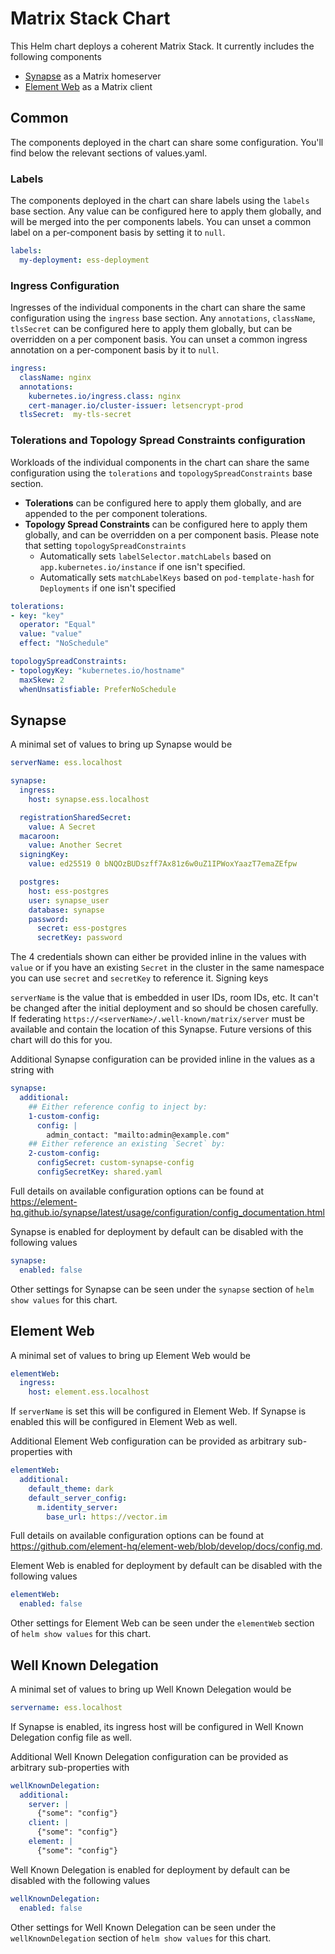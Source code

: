 <!--
Copyright 2024 New Vector Ltd

SPDX-License-Identifier: AGPL-3.0-only OR LicenseRef-Element-Commercial
-->

# Matrix Stack Chart

This Helm chart deploys a coherent Matrix Stack. It currently includes the following components
* [Synapse](https://github.com/element-hq/synapse) as a Matrix homeserver
* [Element Web](https://github.com/element-hq/element-web) as a Matrix client

## Common

The components deployed in the chart can share some configuration. You'll find below the relevant sections of values.yaml.

### Labels

The components deployed in the chart can share labels using the `labels` base section. Any value can be configured here to apply them globally, and will be merged into the per components labels. You can unset a common label on a per-component basis by setting it to `null`.

```yaml
labels:
  my-deployment: ess-deployment
```

### Ingress Configuration

Ingresses of the individual components in the chart can share the same configuration using the `ingress` base section.
Any `annotations`, `className`, `tlsSecret` can be configured here to apply them globally, but can be overridden on a per component basis. You can unset a common ingress annotation on a per-component basis by it to `null`.

```yaml
ingress:
  className: nginx
  annotations:
    kubernetes.io/ingress.class: nginx
    cert-manager.io/cluster-issuer: letsencrypt-prod
  tlsSecret:  my-tls-secret
```

### Tolerations and Topology Spread Constraints configuration

Workloads of the individual components in the chart can share the same configuration using the `tolerations` and `topologySpreadConstraints` base section.
 - **Tolerations** can be configured here to apply them globally, and are appended to the per component tolerations.
 - **Topology Spread Constraints** can be configured here to apply them globally, and can be overridden on a per component basis. Please note that setting `topologySpreadConstraints`
   - Automatically sets `labelSelector.matchLabels` based on `app.kubernetes.io/instance` if one isn't specified.
   - Automatically sets `matchLabelKeys` based on `pod-template-hash` for `Deployments` if one isn't specified

```yaml
tolerations:
- key: "key"
  operator: "Equal"
  value: "value"
  effect: "NoSchedule"

topologySpreadConstraints:
- topologyKey: "kubernetes.io/hostname"
  maxSkew: 2
  whenUnsatisfiable: PreferNoSchedule
```

## Synapse

A minimal set of values to bring up Synapse would be
```yaml
serverName: ess.localhost

synapse:
  ingress:
    host: synapse.ess.localhost

  registrationSharedSecret:
    value: A Secret
  macaroon:
    value: Another Secret
  signingKey:
    value: ed25519 0 bNQOzBUDszff7Ax81z6w0uZ1IPWoxYaazT7emaZEfpw

  postgres:
    host: ess-postgres
    user: synapse_user
    database: synapse
    password:
      secret: ess-postgres
      secretKey: password
```

The 4 credentials shown can either be provided inline in the values with `value` or if you
have an existing `Secret` in the cluster in the same namespace you can use `secret` and
`secretKey` to reference it. Signing keys 

`serverName` is the value that is embedded in user IDs, room IDs, etc. It can't be changed
after the initial deployment and so should be chosen carefully. If federating
`https://<serverName>/.well-known/matrix/server` must be available and contain the
location of this Synapse. Future versions of this chart will do this for you.

Additional Synapse configuration can be provided inline in the values as a string with
```yaml
synapse:
  additional:
    ## Either reference config to inject by:
    1-custom-config:
      config: |
        admin_contact: "mailto:admin@example.com"
    ## Either reference an existing `Secret` by:
    2-custom-config:
      configSecret: custom-synapse-config
      configSecretKey: shared.yaml
```

Full details on available configuration options can be found at
https://element-hq.github.io/synapse/latest/usage/configuration/config_documentation.html

Synapse is enabled for deployment by default can be disabled with the following values
```yaml
synapse:
  enabled: false
```

Other settings for Synapse can be seen under the `synapse` section of
`helm show values` for this chart.

## Element Web

A minimal set of values to bring up Element Web would be
```yaml
elementWeb:
  ingress:
    host: element.ess.localhost
```

If `serverName` is set this will be configured in Element Web. If Synapse is enabled
this will be configured in Element Web as well.

Additional Element Web configuration can be provided as arbitrary sub-properties with
```yaml
elementWeb:
  additional:
    default_theme: dark
    default_server_config:
      m.identity_server:
        base_url: https://vector.im
```
Full details on available configuration options can be found at
https://github.com/element-hq/element-web/blob/develop/docs/config.md.

Element Web is enabled for deployment by default can be disabled with the following values
```yaml
elementWeb:
  enabled: false
```

Other settings for Element Web can be seen under the `elementWeb` section of
`helm show values` for this chart.

## Well Known Delegation

A minimal set of values to bring up Well Known Delegation would be
```yaml
servername: ess.localhost
```

If Synapse is enabled, its ingress host will be configured in Well Known Delegation config file as well.

Additional Well Known Delegation configuration can be provided as arbitrary sub-properties with
```yaml
wellKnownDelegation:
  additional:
    server: |
      {"some": "config"}
    client: |
      {"some": "config"}
    element: |
      {"some": "config"}
```

Well Known Delegation is enabled for deployment by default can be disabled with the following values
```yaml
wellKnownDelegation:
  enabled: false
```

Other settings for Well Known Delegation can be seen under the `wellKnownDelegation` section of
`helm show values` for this chart.
